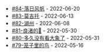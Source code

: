 * [#84-落日风帆](https://github.com/tw93/weekly/tree/main/md/%2384-%E8%90%BD%E6%97%A5%E9%A3%8E%E5%B8%86.md) - 2022-06-20
* [#83-莫吉托](https://github.com/tw93/weekly/tree/main/md/%2383-%E8%8E%AB%E5%90%89%E6%89%98.md) - 2022-06-13
* [#82-湖州](https://github.com/tw93/weekly/tree/main/md/%2382-%E6%B9%96%E5%B7%9E.md) - 2022-06-08
* [#81-良渚的🦌](https://github.com/tw93/weekly/tree/main/md/%2381-%E8%89%AF%E6%B8%9A%E7%9A%84%F0%9F%A6%8C.md) - 2022-05-30
* [#80-多久没有看大象了](https://github.com/tw93/weekly/tree/main/md/%2380-%E5%A4%9A%E4%B9%85%E6%B2%A1%E6%9C%89%E7%9C%8B%E5%A4%A7%E8%B1%A1%E4%BA%86.md) - 2022-05-31
* [#79-笼子里的鸟](https://github.com/tw93/weekly/tree/main/md/%2379-%E7%AC%BC%E5%AD%90%E9%87%8C%E7%9A%84%E9%B8%9F.md) - 2022-05-16
